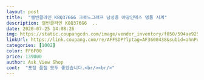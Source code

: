 ```yaml
---
layout: post 
title:  "캘빈클라인 K8Q376G6 크로노그래프 남성용 야광인덱스 명품 시계" 
description: 캘빈클라인 K8Q376G6  ..
date: 2020-07-25 14:08:26 
img: https://static.coupangcdn.com/image/vendor_inventory/f050/594ae9250a0f5f8390ab70af7208b411b076af45599883d631ecca949614.jpg 
linkUrl: https://link.coupang.com/re/AFFSDP?lptag=AF3600438&subid=ahnPublicAsk&pageKey=1303631485&itemId=2317978695&vendorItemId=70327249005&traceid=V0-113-b59881563a64c5e2 
categories: [1002] 
color: FF6F00 
price: 139000 
author: Ask View Shop 
cont:  "포장 품질 모두 좋았습니다.<br/><br/>" 
---
```


